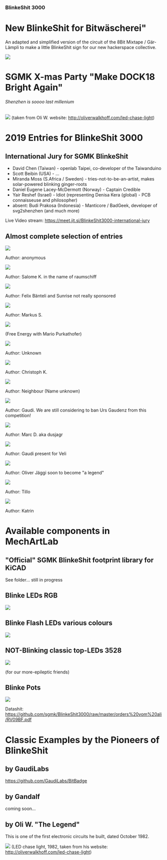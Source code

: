 ### BlinkeShit 3000

# New BlinkeShit for Bitwäscherei"

An adapted and simplified version of the circuit of the 8Bit Mixtape / Gär-Lämpli to make a little BlinkeShit sign for our new hackerspace collective.

![](https://github.com/sgmk/BlinkeShit3000/raw/master/Blinkeshit_Bitw/BlinkyShit_Bitw_open.jpg)


# SGMK X-mas Party "Make DOCK18 Bright Again"
###### Shenzhen is soooo last millenium

![](https://github.com/sgmk/BlinkeShit3000/raw/master/examples/chase_light_ani_1200x900.gif)
(taken from Oli W. website: http://oliverwalkhoff.com/led-chase-light)

# 2019 Entries for BlinkeShit 3000

## International Jury for SGMK BlinkeShit

* David Chen (Taiwan) - openlab Taipei, co-developer of the Taiwanduino
* Scott Beibin (USA) - ...
* Miranda Moss (S.Africa / Sweden) - tries-not-to-be-an-artist, makes solar-powered blinking ginger-roots
* Daniel Eugene Lacey-McDermott (Norway) - Captain Credible
* Yair Reshef (Israel) - Idiot (representing Denisa Kera (global) - PCB connaisseuse and philosopher)
* absent: Budi Prakosa (Indonesia) - Manticore / BadGeek, developer of svg2shenzhen (and much more)

Live Video stream: https://meet.jit.si/BlinkeShit3000-international-jury

## Almost complete selection of entries

![](https://github.com/sgmk/BlinkeShit3000/raw/master/2019_entries/Selection_118.jpg)

Author: anonymous

![](https://github.com/sgmk/BlinkeShit3000/raw/master/2019_entries/Selection_119.jpg)

Author: Salome K. in the name of raumschiff

![](https://github.com/sgmk/BlinkeShit3000/raw/master/2019_entries/Selection_120.jpg)

Author: Felix Bänteli and Sunrise not really sponsored 

![](https://github.com/sgmk/BlinkeShit3000/raw/master/2019_entries/Selection_121.jpg)

Author: Markus S.

![](https://github.com/sgmk/BlinkeShit3000/raw/master/2019_entries/Selection_122.jpg)

(Free Energy with Mario Purkathofer)

![](https://github.com/sgmk/BlinkeShit3000/raw/master/2019_entries/Selection_123.jpg)

Author: Unknown

![](https://github.com/sgmk/BlinkeShit3000/raw/master/2019_entries/Selection_124.jpg)

Author: Christoph K.

![](https://github.com/sgmk/BlinkeShit3000/raw/master/2019_entries/Selection_125.jpg)

Author: Neighbour (Name unknown)

![](https://github.com/sgmk/BlinkeShit3000/raw/master/2019_entries/Selection_126.jpg)

Author: Gaudi. We are still considering to ban Urs Gaudenz from this competition!

![](https://github.com/sgmk/BlinkeShit3000/raw/master/2019_entries/Selection_127.jpg)

Author: Marc D. aka dusjagr

![](https://github.com/sgmk/BlinkeShit3000/raw/master/2019_entries/Selection_128.jpg)

Author: Gaudi present for Veli

![](https://github.com/sgmk/BlinkeShit3000/raw/master/2019_entries/Selection_129.jpg)

Author: Oliver Jäggi soon to become "a legend"

![](https://github.com/sgmk/BlinkeShit3000/raw/master/2019_entries/Selection_130.jpg)

Author: Tillo

![](https://github.com/sgmk/BlinkeShit3000/raw/master/2019_entries/Selection_131.jpg)

Author: Katrin

# Available components in MechArtLab

## "Official" SGMK BlinkeShit footprint library for KiCAD

See folder... still in progress

## Blinke LEDs RGB

![](https://github.com/sgmk/BlinkeShit3000/raw/master/orders%20vom%20ali/RGB_flash_0807_aliOrder.jpg)

## Blinke Flash LEDs various colours

![](https://github.com/sgmk/BlinkeShit3000/raw/master/orders%20vom%20ali/Screenshot_ali_BlinkeLEDs.jpg)


## NOT-Blinking classic top-LEDs 3528

![](https://github.com/sgmk/BlinkeShit3000/raw/master/orders%20vom%20ali/topleds_3528.jpg)

(for our more-epileptic friends)

## Blinke Pots

![](https://github.com/sgmk/BlinkeShit3000/raw/master/orders%20vom%20ali/BlinkePots_onProtoboard.jpg)

Datashit: https://github.com/sgmk/BlinkeShit3000/raw/master/orders%20vom%20ali/RV09BF.pdf

# Classic Examples by the Pioneers of BlinkeShit
## by GaudiLabs

https://github.com/GaudiLabs/BitBadge

## by Gandalf
coming soon...

## by Oli W. "The Legend"
This is one of the first electronic circuits he built, dated October 1982.

![](https://github.com/sgmk/BlinkeShit3000/raw/master/examples/chase_light_ani_1200x900.gif)
(LED chase light, 1982, taken from his website: http://oliverwalkhoff.com/led-chase-light)
